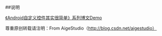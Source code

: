##说明

[《Android自定义控件其实很简单》系列博文Demo](http://blog.csdn.net/column/details/androidcustomview.html)

尊重原创转载请注明：From AigeStudio（http://blog.csdn.net/aigestudio）